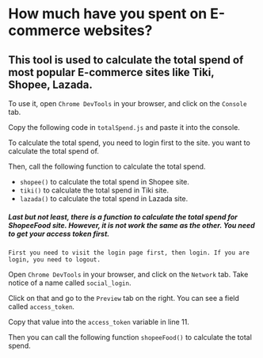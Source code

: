 # How much have you spent on E-commerce websites?

## This tool is used to calculate the total spend of most popular E-commerce sites like Tiki, Shopee, Lazada.

To use it, open `Chrome DevTools` in your browser, and click on the `Console` tab.

Copy the following code in `totalSpend.js` and paste it into the console.

To calculate the total spend, you need to login first to the site. you want to calculate the total spend of.

Then, call the following function to calculate the total spend.
  - `shopee()` to calculate the total spend in Shopee site.
  - `tiki()` to calculate the total spend in Tiki site.
  - `lazada()` to calculate the total spend in Lazada site.

##### Last but not least, there is a function to calculate the total spend for ShopeeFood site. However, it is not work the same as the other. You need to get your access token first.

	First you need to visit the login page first, then login. If you are login, you need to logout.

Open `Chrome DevTools` in your browser, and click on the `Network` tab. Take notice of a name called `social_login`. 

Click on that and go to the `Preview` tab on the right. You can see a field called `access_token`.

Copy that value into the `access_token` variable in line 11.

Then you can call the following function `shopeeFood()` to calculate the total spend.